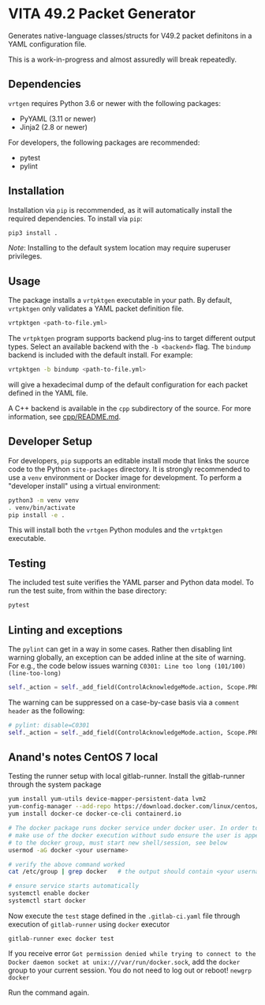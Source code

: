 # VITA 49.2 Packet Generator

Generates native-language classes/structs for V49.2 packet definitons in a YAML configuration file.

This is a work-in-progress and almost assuredly will break repeatedly.

## Dependencies

`vrtgen` requires Python 3.6 or newer with the following packages:

* PyYAML (3.11 or newer)
* Jinja2 (2.8 or newer)

For developers, the following packages are recommended:

* pytest
* pylint

## Installation

Installation via `pip` is recommended, as it will automatically install the required dependencies.
To install via `pip`:

```sh
pip3 install .
```

_Note_: Installing to the default system location may require superuser privileges.

## Usage

The package installs a `vrtpktgen` executable in your path.
By default, `vrtpktgen` only validates a YAML packet definition file.

```sh
vrtpktgen <path-to-file.yml>
```

The `vrtpktgen` program supports backend plug-ins to target different output types.
Select an available backend with the `-b <backend>` flag.
The `bindump` backend is included with the default install.
For example:

```sh
vrtpktgen -b bindump <path-to-file.yml>
```

will give a hexadecimal dump of the default configuration for each packet defined in the YAML file.

A C++ backend is available in the `cpp` subdirectory of the source.
For more information, see [cpp/README.md](./cpp/README.md).

## Developer Setup

For developers, `pip` supports an editable install mode that links the source code to the Python `site-packages` directory.
It is strongly recommended to use a `venv` environment or Docker image for development.
To perform a "developer install" using a virtual environment:

```sh
python3 -m venv venv
. venv/bin/activate
pip install -e .
```

This will install both the `vrtgen` Python modules and the `vrtpktgen` executable.

## Testing

The included test suite verifies the YAML parser and Python data model.
To run the test suite, from within the base directory:

```sh
pytest
```

## Linting and exceptions
The `pylint` can get in a way in some cases. Rather then disabling lint warning globally,
an exception can be added inline at the site of warning.
For e.g., the code below issues warning `C0301: Line too long (101/100) (line-too-long)`
```python
self._action = self._add_field(ControlAcknowledgeMode.action, Scope.PROLOGUE, Mode.MANDATORY)
```
The warning can be suppressed on a case-by-case basis via a `comment header` as the following:
```python
# pylint: disable=C0301
self._action = self._add_field(ControlAcknowledgeMode.action, Scope.PROLOGUE, Mode.MANDATORY)
```


## Anand's notes CentOS 7 local
Testing the runner setup with local gitlab-runner.
Install the gitlab-runner through the system package

```bash
yum install yum-utils device-mapper-persistent-data lvm2
yum-config-manager --add-repo https://download.docker.com/linux/centos/docker-ce.repo
yum install docker-ce docker-ce-cli containerd.io

# The docker package runs docker service under docker user. In order to
# make use of the docker execution without sudo ensure the user is appended
# to the docker group, must start new shell/session, see below
usermod -aG docker <your username>

# verify the above command worked
cat /etc/group | grep docker   # the output should contain <your username>

# ensure service starts automatically
systemctl enable docker
systemctl start docker
```

Now execute the `test` stage defined in the `.gitlab-ci.yaml` file through execution
of `gitlab-runner` using `docker` executor

`gitlab-runner exec docker test`

If you receive error `Got permission denied while trying to connect to the Docker daemon socket at unix:///var/run/docker.sock`, add the `docker` group to your current session. You do not need to log out or reboot!
`newgrp docker`

Run the command again.






